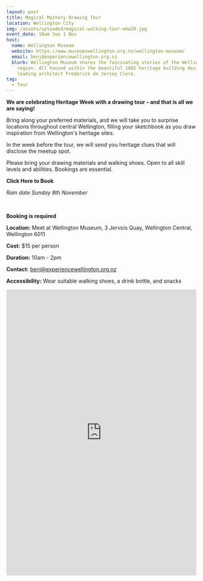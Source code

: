 ```yaml
---
layout: post
title: Magical Mystery Drawing Tour
location: Wellington City
img: /assets/uploaded/magical-walking-tour-whw20.jpg
event_date: 10am Sun 1 Nov
host:
  name: Wellington Museum
  website: https://www.museumswellington.org.nz/wellington-museum/
  email: benj@experiencewellington.org.nz
  blurb: Wellington Museum shares the fascinating stories of the Wellington
    region. All housed within the beautiful 1892 heritage building designed by
    leading architect Frederick de Jersey Clere.
tag:
  - Tour
---
```

**We are celebrating Heritage Week with a drawing tour – and that is all we are saying!**

Bring along your preferred materials, and we will take you to surprise locations throughout central Wellington, filling your sketchbook as you draw inspiration from Wellington's heritage sites.

In the week before the tour, we will send you heritage clues that will disclose the meetup spot.

Please bring your drawing materials and walking shoes. Open to all skill levels and abilities. Bookings are essential.

**Click Here to Book**

*Rain date Sunday 8th November*

<br>

**Booking is required**

**Location:** Meet at Wellington Museum, 3 Jervois Quay, Wellington Central, Wellington 6011

**Cost:** $15 per person

**Duration:** 10am - 2pm

**Contact:** benj@experiencewellington.org.nz

**Accessibility:** Wear suitable walking shoes, a drink bottle, and snacks



<iframe class="instagram-media instagram-media-rendered" id="instagram-embed-0" src="https://www.instagram.com/p/CDxLLuGlned/embed/captioned/?cr=1&amp;v=12&amp;wp=1080&amp;rd=https%3A%2F%2Fwellingtonheritageweek.co.nz&amp;rp=%2Fevent%2Fwainuiomata-historical-community-exhibition%2F#%7B%22ci%22%3A0%2C%22os%22%3A310.95499999355525%2C%22ls%22%3A164.63500005193055%2C%22le%22%3A184.0500000398606%7D" allowtransparency="true" allowfullscreen="true" frameborder="0" height="756" data-instgrm-payload-id="instagram-media-payload-0" scrolling="no" style="background: white;max-width: 540px;width: calc(100% - 3px);border-radius: 3px;border: 1px solid rgb(219, 219, 219);box-shadow: none;display: block;margin: 0px 0px 12px;min-width: 290px;padding: 0px;"></iframe>